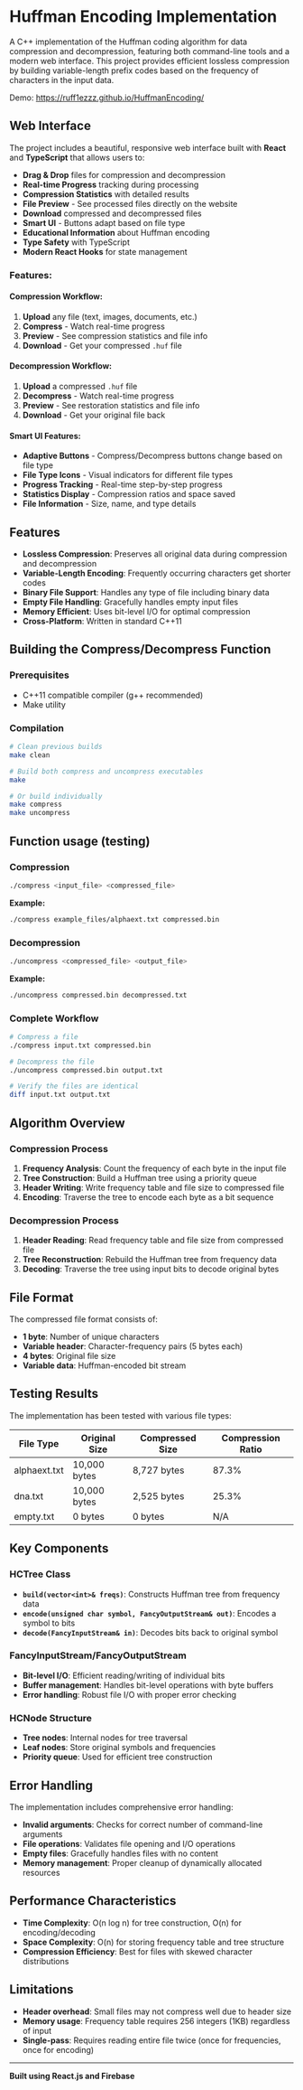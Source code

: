 # Huffman Encoding Implementation

A C++ implementation of the Huffman coding algorithm for data compression and decompression, featuring both command-line tools and a modern web interface. This project provides efficient lossless compression by building variable-length prefix codes based on the frequency of characters in the input data.

Demo: https://ruff1ezzz.github.io/HuffmanEncoding/

## Web Interface

The project includes a beautiful, responsive web interface built with **React** and **TypeScript** that allows users to:
- **Drag & Drop** files for compression and decompression
- **Real-time Progress** tracking during processing
- **Compression Statistics** with detailed results
- **File Preview** - See processed files directly on the website
- **Download** compressed and decompressed files
- **Smart UI** - Buttons adapt based on file type
- **Educational Information** about Huffman encoding
- **Type Safety** with TypeScript
- **Modern React Hooks** for state management

### Features:

#### **Compression Workflow:**
1. **Upload** any file (text, images, documents, etc.)
2. **Compress** - Watch real-time progress
3. **Preview** - See compression statistics and file info
4. **Download** - Get your compressed `.huf` file

#### **Decompression Workflow:**
1. **Upload** a compressed `.huf` file
2. **Decompress** - Watch real-time progress
3. **Preview** - See restoration statistics and file info
4. **Download** - Get your original file back

#### **Smart UI Features:**
- **Adaptive Buttons** - Compress/Decompress buttons change based on file type
- **File Type Icons** - Visual indicators for different file types
- **Progress Tracking** - Real-time step-by-step progress
- **Statistics Display** - Compression ratios and space saved
- **File Information** - Size, name, and type details

## Features

- **Lossless Compression**: Preserves all original data during compression and decompression
- **Variable-Length Encoding**: Frequently occurring characters get shorter codes
- **Binary File Support**: Handles any type of file including binary data
- **Empty File Handling**: Gracefully handles empty input files
- **Memory Efficient**: Uses bit-level I/O for optimal compression
- **Cross-Platform**: Written in standard C++11

## Building the Compress/Decompress Function

### Prerequisites
- C++11 compatible compiler (g++ recommended)
- Make utility

### Compilation
```bash
# Clean previous builds
make clean

# Build both compress and uncompress executables
make

# Or build individually
make compress
make uncompress
```

## Function usage (testing)

### Compression
```bash
./compress <input_file> <compressed_file>
```

**Example:**
```bash
./compress example_files/alphaext.txt compressed.bin
```

### Decompression
```bash
./uncompress <compressed_file> <output_file>
```

**Example:**
```bash
./uncompress compressed.bin decompressed.txt
```

### Complete Workflow
```bash
# Compress a file
./compress input.txt compressed.bin

# Decompress the file
./uncompress compressed.bin output.txt

# Verify the files are identical
diff input.txt output.txt
```

## Algorithm Overview

### Compression Process
1. **Frequency Analysis**: Count the frequency of each byte in the input file
2. **Tree Construction**: Build a Huffman tree using a priority queue
3. **Header Writing**: Write frequency table and file size to compressed file
4. **Encoding**: Traverse the tree to encode each byte as a bit sequence

### Decompression Process
1. **Header Reading**: Read frequency table and file size from compressed file
2. **Tree Reconstruction**: Rebuild the Huffman tree from frequency data
3. **Decoding**: Traverse the tree using input bits to decode original bytes

## File Format

The compressed file format consists of:
- **1 byte**: Number of unique characters
- **Variable header**: Character-frequency pairs (5 bytes each)
- **4 bytes**: Original file size
- **Variable data**: Huffman-encoded bit stream

## Testing Results

The implementation has been tested with various file types:

| File Type | Original Size | Compressed Size | Compression Ratio |
|-----------|---------------|-----------------|-------------------|
| alphaext.txt | 10,000 bytes | 8,727 bytes | 87.3% |
| dna.txt | 10,000 bytes | 2,525 bytes | 25.3% |
| empty.txt | 0 bytes | 0 bytes | N/A |

## Key Components

### HCTree Class
- **`build(vector<int>& freqs)`**: Constructs Huffman tree from frequency data
- **`encode(unsigned char symbol, FancyOutputStream& out)`**: Encodes a symbol to bits
- **`decode(FancyInputStream& in)`**: Decodes bits back to original symbol

### FancyInputStream/FancyOutputStream
- **Bit-level I/O**: Efficient reading/writing of individual bits
- **Buffer management**: Handles bit-level operations with byte buffers
- **Error handling**: Robust file I/O with proper error checking

### HCNode Structure
- **Tree nodes**: Internal nodes for tree traversal
- **Leaf nodes**: Store original symbols and frequencies
- **Priority queue**: Used for efficient tree construction

## Error Handling

The implementation includes comprehensive error handling:
- **Invalid arguments**: Checks for correct number of command-line arguments
- **File operations**: Validates file opening and I/O operations
- **Empty files**: Gracefully handles files with no content
- **Memory management**: Proper cleanup of dynamically allocated resources

## Performance Characteristics

- **Time Complexity**: O(n log n) for tree construction, O(n) for encoding/decoding
- **Space Complexity**: O(n) for storing frequency table and tree structure
- **Compression Efficiency**: Best for files with skewed character distributions

## Limitations

- **Header overhead**: Small files may not compress well due to header size
- **Memory usage**: Frequency table requires 256 integers (1KB) regardless of input
- **Single-pass**: Requires reading entire file twice (once for frequencies, once for encoding)


---

**Built using React.js and Firebase**
